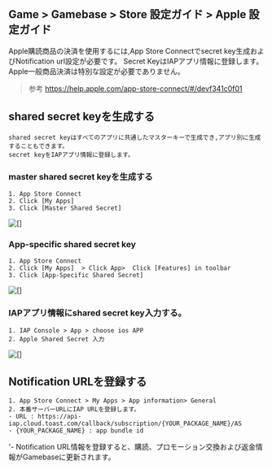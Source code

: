 ## Game > Gamebase > Store 設定ガイド > Apple 設定ガイド

Apple購読商品の決済を使用するには,App Store Connectでsecret key生成およびNotification url設定が必要です。
Secret KeyはIAPアプリ情報に登録します。
Apple一般商品決済は特別な設定が必要でありません。

> 参考
> https://help.apple.com/app-store-connect/#/devf341c0f01

## shared secret keyを生成する
```
shared secret keyはすべてのアプリに共通したマスターキーで生成でき,アプリ別に生成することもできます。
secret keyをIAPアプリ情報に登録します。
```

### master shared secret keyを生成する
```
1. App Store Connect
2. Click [My Apps] 
3. Click [Master Shared Secret]
```
![[]](http://static.toastoven.net/prod_gamebase/StoreConsoleGuide/iap-console-apple-shared-key-1.png)

### App-specific shared secret key
```
1. App Store Connect
2. Click [My Apps]  > Click App>  Click [Features] in toolbar
3. Click [App-Specific Shared Secret]
```
![[]](http://static.toastoven.net/prod_gamebase/StoreConsoleGuide/iap-console-apple-shared-key-2.png)


### IAPアプリ情報にshared secret key入力する。
```
1. IAP Console > App > choose ios APP
2. Apple Shared Secret 入力
```
![[]](http://static.toastoven.net/prod_gamebase/StoreConsoleGuide/iap-console-apple-edit.png)


## Notification URLを登録する
```
1. App Store Connect > My Apps > App information> General
2. 本番サーバーURLにIAP URLを登録します。
- URL : https://api-iap.cloud.toast.com/callback/subscription/{YOUR_PACKAGE_NAME}/AS
- {YOUR_PACKAGE_NAME} : app bundle id
```
'- Notification URL情報を登録すると、購読、プロモーション交換および返金情報がGamebaseに更新されます。
